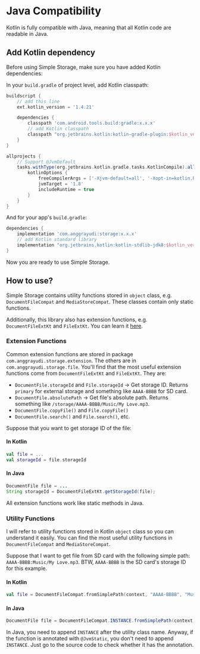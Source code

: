 # Java Compatibility

Kotlin is fully compatible with Java, meaning that all Kotlin code are readable in Java.

## Add Kotlin dependency

Before using Simple Storage, make sure you have added Kotlin dependencies:

In your `build.gradle` of project level, add Kotlin classpath:

```gradle
buildscript {
    // add this line
    ext.kotlin_version = '1.4.21'

    dependencies {
        classpath 'com.android.tools.build:gradle:x.x.x'
        // add Kotlin classpath
        classpath "org.jetbrains.kotlin:kotlin-gradle-plugin:$kotlin_version"
    }
}

allprojects {
    // Support @JvmDefault
    tasks.withType(org.jetbrains.kotlin.gradle.tasks.KotlinCompile).all {
        kotlinOptions {
            freeCompilerArgs = ['-Xjvm-default=all', '-Xopt-in=kotlin.RequiresOptIn']
            jvmTarget = '1.8'
            includeRuntime = true
        }
    }
}
```

And for your app's `build.gradle`:

```gradle
dependencies {
    implementation 'com.anggrayudi:storage:x.x.x'
    // add Kotlin standard library
    implementation "org.jetbrains.kotlin:kotlin-stdlib-jdk8:$kotlin_version"
}
```

Now you are ready to use Simple Storage.

## How to use?

Simple Storage contains utility functions stored in `object` class, e.g. `DocumentFileCompat` and `MediaStoreCompat`.
These classes contain only static functions.

Additionally, this library also has extension functions, e.g. `DocumentFileExtKt` and `FileExtKt`.
You can learn it [here](https://www.raywenderlich.com/10986797-extension-functions-and-properties-in-kotlin).

### Extension Functions

Common extension functions are stored in package `com.anggrayudi.storage.extension`. The others are in `com.anggrayudi.storage.file`.
You'll find that the most useful extension functions come from `DocumentFileExtKt` and `FileExtKt`. They are:
* `DocumentFile.storageId` and `File.storageId` → Get storage ID. Returns `primary` for external storage and something like `AAAA-BBBB` for SD card.
* `DocumentFile.absolutePath` → Get file's absolute path. Returns something like `/storage/AAAA-BBBB/Music/My Love.mp3`.
* `DocumentFile.copyFile()` and `File.copyFile()`
* `DocumentFile.search()` and `File.search()`, etc.

Suppose that you want to get storage ID of the file:

#### In Kotlin

```kotlin
val file = ...
val storageId = file.storageId
```

#### In Java

```java
DocumentFile file = ...
String storageId = DocumentFileExtKt.getStorageId(file);
```

All extension functions work like static methods in Java.

### Utility Functions

I will refer to utility functions stored in Kotlin `object` class so you can understand it easily.
You can find the most useful utility functions in `DocumentFileCompat` and `MediaStoreCompat`.

Suppose that I want to get file from SD card with the following simple path: `AAAA-BBBB:Music/My Love.mp3`.
BTW, `AAAA-BBBB` is the SD card's storage ID for this example.

#### In Kotlin

```kotlin
val file = DocumentFileCompat.fromSimplePath(context, "AAAA-BBBB", "Music/My Love.mp3")
```

#### In Java

```java
DocumentFile file = DocumentFileCompat.INSTANCE.fromSimplePath(context, "AAAA-BBBB", "Music/My Love.mp3", DocumentFileType.ANY);
```

In Java, you need to append `INSTANCE` after the utility class name.
Anyway, if the function is annotated with `@JvmStatic`, you don't need to append `INSTANCE`.
Just go to the source code to check whether it has the annotation.
